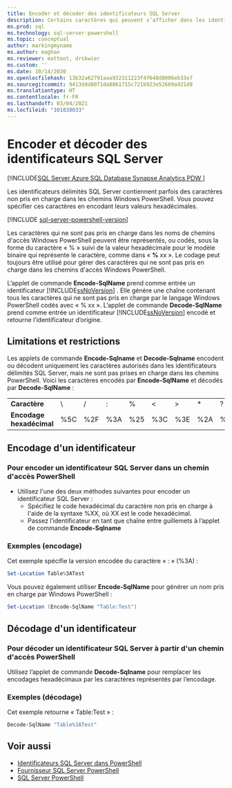 ```yaml
---
title: Encoder et décoder des identificateurs SQL Server
description: Certains caractères qui peuvent s’afficher dans les identificateurs délimités de SQL Server ne sont pas pris en charge dans les chemins d’accès Windows PowerShell. Découvrez comment les inclure en les représentant avec leurs valeurs hexadécimales.
ms.prod: sql
ms.technology: sql-server-powershell
ms.topic: conceptual
author: markingmyname
ms.author: maghan
ms.reviewer: matteot, drskwier
ms.custom: ''
ms.date: 10/14/2020
ms.openlocfilehash: 13b32a62791aaa932311223f4f648d8006eb33e7
ms.sourcegitcommit: 9413ddd8071da8861715c721b923e52669a921d8
ms.translationtype: HT
ms.contentlocale: fr-FR
ms.lasthandoff: 03/04/2021
ms.locfileid: "101838033"
---
```

# <a name="encode-and-decode-sql-server-identifiers"></a>Encoder et décoder des identificateurs SQL Server

[!INCLUDE[SQL Server Azure SQL Database Synapse Analytics PDW ](../includes/applies-to-version/sql-asdb-asdbmi-asa-pdw.md)]

Les identificateurs délimités SQL Server contiennent parfois des caractères non pris en charge dans les chemins Windows PowerShell. Vous pouvez spécifier ces caractères en encodant leurs valeurs hexadécimales.

[!INCLUDE [sql-server-powershell-version](../includes/sql-server-powershell-version.md)]

Les caractères qui ne sont pas pris en charge dans les noms de chemins d'accès Windows PowerShell peuvent être représentés, ou codés, sous la forme du caractère « % » suivi de la valeur hexadécimale pour le modèle binaire qui représente le caractère, comme dans « **%** xx ». Le codage peut toujours être utilisé pour gérer des caractères qui ne sont pas pris en charge dans les chemins d'accès Windows PowerShell.

L’applet de commande **Encode-SqlName** prend comme entrée un identificateur [!INCLUDE[ssNoVersion](../includes/ssnoversion-md.md)] . Elle génère une chaîne contenant tous les caractères qui ne sont pas pris en charge par le langage Windows PowerShell codés avec « % xx ». L’applet de commande **Decode-SqlName** prend comme entrée un identificateur [!INCLUDE[ssNoVersion](../includes/ssnoversion-md.md)] encodé et retourne l’identificateur d’origine.  

## <a name="limitations-and-restrictions"></a>Limitations et restrictions

Les applets de commande **Encode-Sqlname** et **Decode-Sqlname** encodent ou décodent uniquement les caractères autorisés dans les identificateurs délimités SQL Server, mais ne sont pas prises en charge dans les chemins PowerShell. Voici les caractères encodés par **Encode-SqlName** et décodés par **Decode-SqlName** :

|||||||||||||
|-|-|-|-|-|-|-|-|-|-|-|-|
|**Caractère**|\ |/|:|%|\<|>|*|?|[|]|&#124;|  
|**Encodage hexadécimal**|%5C|%2F|%3A|%25|%3C|%3E|%2A|%3F|%5B|%5D|%7C|

## <a name="encoding-an-identifier"></a>Encodage d'un identificateur  

### <a name="to-encode-a-sql-server-identifier-in-a-powershell-path"></a>Pour encoder un identificateur SQL Server dans un chemin d'accès PowerShell

- Utilisez l'une des deux méthodes suivantes pour encoder un identificateur SQL Server :
    - Spécifiez le code hexadécimal du caractère non pris en charge à l'aide de la syntaxe %XX, où XX est le code hexadécimal.
    - Passez l’identificateur en tant que chaîne entre guillemets à l’applet de commande **Encode-Sqlname**

### <a name="examples-encoding"></a>Exemples (encodage)

Cet exemple spécifie la version encodée du caractère « : » (%3A) :

```powershell
Set-Location Table%3ATest
```

Vous pouvez également utiliser **Encode-SqlName** pour générer un nom pris en charge par Windows PowerShell :

```powershell
Set-Location (Encode-SqlName "Table:Test")
```

## <a name="decoding-an-identifier"></a>Décodage d'un identificateur

### <a name="to-decode-a-sql-server-identifier-from-a-powershell-path"></a>Pour décoder un identificateur SQL Server à partir d'un chemin d'accès PowerShell

Utilisez l’applet de commande **Decode-Sqlname** pour remplacer les encodages hexadécimaux par les caractères représentés par l’encodage.

### <a name="examples-decoding"></a>Exemples (décodage)

Cet exemple retourne « Table:Test » :

```powershell
Decode-SqlName "Table%3ATest"
```

## <a name="see-also"></a>Voir aussi

- [Identificateurs SQL Server dans PowerShell](sql-server-identifiers-in-powershell.md)
- [Fournisseur SQL Server PowerShell](sql-server-powershell-provider.md)
- [SQL Server PowerShell](sql-server-powershell.md)  
